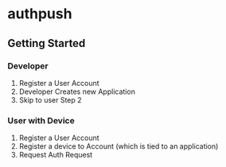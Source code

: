 # authpush

## Getting Started

### Developer
1. Register a User Account
2. Developer Creates new Application
3. Skip to user Step 2

### User with Device
1. Register a User Account
2. Register a device to Account (which is tied to an application)
3. Request Auth Request